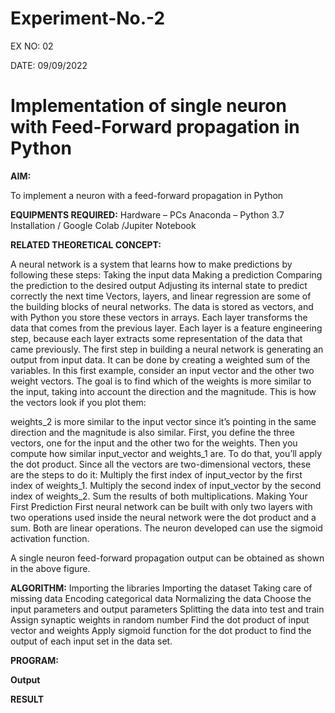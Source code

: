 # Experiment-No.-2

EX NO: 02

DATE: 09/09/2022

# Implementation of single neuron with Feed-Forward propagation in Python

**AIM:**

To implement a neuron with a feed-forward propagation in Python



**EQUIPMENTS REQUIRED:**
Hardware – PCs
Anaconda – Python 3.7 Installation / Google Colab /Jupiter Notebook



**RELATED THEORETICAL CONCEPT:**

A neural network is a system that learns how to make predictions by following these steps:
Taking the input data
Making a prediction
Comparing the prediction to the desired output
Adjusting its internal state to predict correctly the next time
Vectors, layers, and linear regression are some of the building blocks of neural networks. The data is stored as vectors, and with Python you store these vectors in arrays. Each layer transforms the data that comes from the previous layer. Each layer is a feature engineering step, because each layer extracts some representation of the data that came previously.
The first step in building a neural network is generating an output from input data. It can be done by creating a weighted sum of the variables. 
In this first example, consider an input vector and the other two weight vectors. The goal is to find which of the weights is more similar to the input, taking into account the direction and the magnitude. This is how the vectors look if you plot them:

weights_2 is more similar to the input vector since it’s pointing in the same direction and the magnitude is also similar. First, you define the three vectors, one for the input and the other two for the weights. Then you compute how similar input_vector and weights_1 are. To do that, you’ll apply the dot product. Since all the vectors are two-dimensional vectors, these are the steps to do it:
Multiply the first index of input_vector by the first index of weights_1.
Multiply the second index of input_vector by the second index of weights_2.
Sum the results of both multiplications.
Making Your First Prediction
First neural network can be built with only two layers with two operations used inside the neural network were the dot product and a sum. Both are linear operations.
The neuron  developed can use the sigmoid activation function. 




A single neuron feed-forward propagation output can be obtained as shown in the above figure.


**ALGORITHM:**
Importing the libraries
Importing the dataset
Taking care of missing data
Encoding categorical data
Normalizing the data
Choose the input parameters and output parameters
Splitting the data into test and train
Assign synaptic weights in random number
Find the dot product of input vector and weights
Apply sigmoid function for the dot product to find the output of each input set in the data set.



**PROGRAM:**


**Output**


**RESULT**
